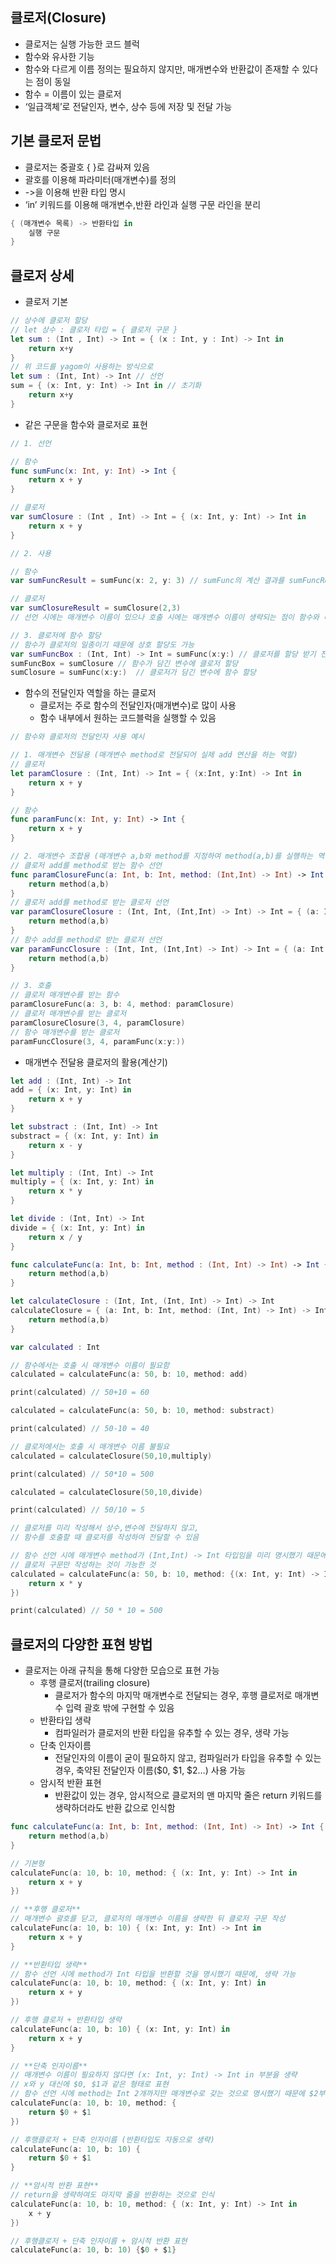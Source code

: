 ## 클로저(Closure)

- 클로저는 실행 가능한 코드 블럭
- 함수와 유사한 기능
- 함수와 다르게 이름 정의는 필요하지 않지만, 매개변수와 반환값이 존재할 수 있다는 점이 동일
- 함수 = 이름이 있는 클로저
- ‘일급객체’로 전달인자, 변수, 상수 등에 저장 및 전달 가능

## 기본 클로저 문법

- 클로저는 중괄호 { }로 감싸져 있음
- 괄호를 이용해 파라미터(매개변수)를 정의
- ->을 이용해 반환 타입 명시
- ‘in’ 키워드를 이용해 매개변수,반환 라인과 실행 구문 라인을 분리

```swift
{ (매개변수 목록) -> 반환타입 in
	실행 구문
}
```

## 클로저 상세

- 클로저 기본

```swift
// 상수에 클로저 할당
// let 상수 : 클로저 타입 = { 클로저 구문 }
let sum : (Int , Int) -> Int = { (x : Int, y : Int) -> Int in
    return x+y
}
// 위 코드를 yagom이 사용하는 방식으로
let sum : (Int, Int) -> Int // 선언
sum = { (x: Int, y: Int) -> Int in // 초기화
	return x+y
}
```

- 같은 구문을 함수와 클로저로 표현

```swift
// 1. 선언

// 함수
func sumFunc(x: Int, y: Int) -> Int {
	return x + y
}

// 클로저
var sumClosure : (Int , Int) -> Int = { (x: Int, y: Int) -> Int in
    return x + y
}

// 2. 사용

// 함수
var sumFuncResult = sumFunc(x: 2, y: 3) // sumFunc의 계산 결과를 sumFuncResult에 할당

// 클로저
var sumClosureResult = sumClosure(2,3) 
// 선언 시에는 매개변수 이름이 있으나 호출 시에는 매개변수 이름이 생략되는 점이 함수와 다름

// 3. 클로저에 함수 할당
// 함수가 클로저의 일종이기 때문에 상호 할당도 가능
var sumFuncBox : (Int, Int) -> Int = sumFunc(x:y:) // 클로저를 할당 받기 전에 함수 할당
sumFuncBox = sumClosure // 함수가 담긴 변수에 클로저 할당
sumClosure = sumFunc(x:y:)  // 클로저가 담긴 변수에 함수 할당
```

- 함수의 전달인자 역할을 하는 클로저
    - 클로저는 주로 함수의 전달인자(매개변수)로 많이 사용
    - 함수 내부에서 원하는 코드블럭을 실행할 수 있음

```swift
// 함수와 클로저의 전달인자 사용 예시

// 1. 매개변수 전달용 (매개변수 method로 전달되어 실제 add 연산을 하는 역할)
// 클로저
let paramClosure : (Int, Int) -> Int = { (x:Int, y:Int) -> Int in
    return x + y
}

// 함수
func paramFunc(x: Int, y: Int) -> Int {
    return x + y
}

// 2. 매개변수 조합용 (매개변수 a,b와 method를 지정하여 method(a,b)를 실행하는 역할)
// 클로저 add를 method로 받는 함수 선언
func paramClosureFunc(a: Int, b: Int, method: (Int,Int) -> Int) -> Int {
    return method(a,b)
}
// 클로저 add를 method로 받는 클로저 선언
var paramClosureClosure : (Int, Int, (Int,Int) -> Int) -> Int = { (a: Int,b: Int, method:(Int,Int) -> Int) -> Int in
    return method(a,b)
}
// 함수 add를 method로 받는 클로저 선언
var paramFuncClosure : (Int, Int, (Int,Int) -> Int) -> Int = { (a: Int, b:Int, method: (Int,Int) -> Int) -> Int in
    return method(a,b)
}

// 3. 호출
// 클로저 매개변수를 받는 함수
paramClosureFunc(a: 3, b: 4, method: paramClosure)
// 클로저 매개변수를 받는 클로저
paramClosureClosure(3, 4, paramClosure)
// 함수 매개변수를 받는 클로저
paramFuncClosure(3, 4, paramFunc(x:y:))
```

- 매개변수 전달용 클로저의 활용(계산기)

```swift
let add : (Int, Int) -> Int
add = { (x: Int, y: Int) in
    return x + y
}

let substract : (Int, Int) -> Int
substract = { (x: Int, y: Int) in
    return x - y
}

let multiply : (Int, Int) -> Int
multiply = { (x: Int, y: Int) in
    return x * y
}

let divide : (Int, Int) -> Int
divide = { (x: Int, y: Int) in
    return x / y
}

func calculateFunc(a: Int, b: Int, method : (Int, Int) -> Int) -> Int {
    return method(a,b)
}

let calculateClosure : (Int, Int, (Int, Int) -> Int) -> Int
calculateClosure = { (a: Int, b: Int, method: (Int, Int) -> Int) -> Int in
    return method(a,b)
}

var calculated : Int

// 함수에서는 호출 시 매개변수 이름이 필요함
calculated = calculateFunc(a: 50, b: 10, method: add)

print(calculated) // 50+10 = 60

calculated = calculateFunc(a: 50, b: 10, method: substract)

print(calculated) // 50-10 = 40

// 클로저에서는 호출 시 매개변수 이름 불필요
calculated = calculateClosure(50,10,multiply)

print(calculated) // 50*10 = 500

calculated = calculateClosure(50,10,divide)

print(calculated) // 50/10 = 5

// 클로저를 미리 작성해서 상수,변수에 전달하지 않고,
// 함수를 호출할 때 클로저를 작성하여 전달할 수 있음

// 함수 선언 시에 매개변수 method가 (Int,Int) -> Int 타입임을 미리 명시했기 때문에
// 클로저 구문만 작성하는 것이 가능한 것
calculated = calculateFunc(a: 50, b: 10, method: {(x: Int, y: Int) -> Int in
    return x * y
})

print(calculated) // 50 * 10 = 500
```

## 클로저의 다양한 표현 방법

- 클로저는 아래 규칙을 통해 다양한 모습으로 표현 가능
    - 후행 클로저(trailing closure)
        - 클로저가 함수의 마지막 매개변수로 전달되는 경우, 후행 클로저로 매개변수 입력 괄호 밖에 구현할 수 있음
    - 반환타입 생략
        - 컴파일러가 클로저의 반환 타입을 유추할 수 있는 경우, 생략 가능
    - 단축 인자이름
        - 전달인자의 이름이 굳이 필요하지 않고, 컴파일러가 타입을 유추할 수 있는 경우, 축약된 전달인자 이름($0, $1, $2…) 사용 가능
    - 암시적 반환 표현
        - 반환값이 있는 경우, 암시적으로 클로저의 맨 마지막 줄은 return 키워드를 생략하더라도 반환 값으로 인식함

```swift
func calculateFunc(a: Int, b: Int, method: (Int, Int) -> Int) -> Int {
    return method(a,b)
}

// 기본형
calculateFunc(a: 10, b: 10, method: { (x: Int, y: Int) -> Int in
    return x + y
})

// **후행 클로저**
// 매개변수 괄호를 닫고, 클로저의 매개변수 이름을 생략한 뒤 클로저 구문 작성
calculateFunc(a: 10, b: 10) { (x: Int, y: Int) -> Int in
    return x + y
}

// **반환타입 생략**
// 함수 선언 시에 method가 Int 타입을 반환할 것을 명시했기 때문에, 생략 가능
calculateFunc(a: 10, b: 10, method: { (x: Int, y: Int) in
    return x + y
})

// 후행 클로저 + 반환타입 생략
calculateFunc(a: 10, b: 10) { (x: Int, y: Int) in
    return x + y
}

// **단축 인자이름**
// 매개변수 이름이 필요하지 않다면 (x: Int, y: Int) -> Int in 부분을 생략
// x와 y 대신에 $0, $1과 같은 형태로 표현
// 함수 선언 시에 method는 Int 2개까지만 매개변수로 갖는 것으로 명시했기 때문에 $2부터는 오류
calculateFunc(a: 10, b: 10, method: {
    return $0 + $1
})

// 후행클로저 + 단축 인자이름 (반환타입도 자동으로 생략)
calculateFunc(a: 10, b: 10) {
    return $0 + $1
}

// **암시적 반환 표현**
// return을 생략하여도 마지막 줄을 반환하는 것으로 인식
calculateFunc(a: 10, b: 10, method: { (x: Int, y: Int) -> Int in
    x + y
})

// 후행클로저 + 단축 인자이름 + 암시적 반환 표현
calculateFunc(a: 10, b: 10) {$0 + $1}
```
